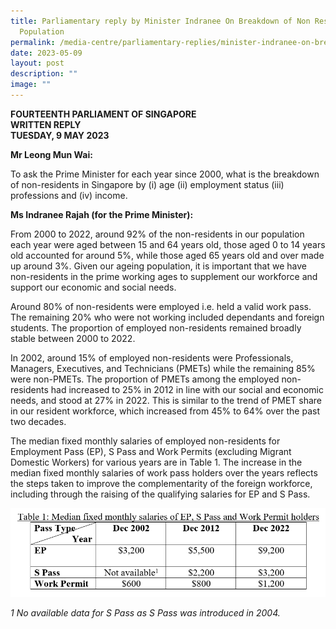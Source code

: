 ```yaml
---
title: Parliamentary reply by Minister Indranee On Breakdown of Non Resident
  Population
permalink: /media-centre/parliamentary-replies/minister-indranee-on-breakdown-of-non-resident-population/
date: 2023-05-09
layout: post
description: ""
image: ""
---
```

**FOURTEENTH PARLIAMENT OF SINGAPORE**  
**WRITTEN REPLY**  
**TUESDAY, 9 MAY 2023**



**Mr Leong Mun Wai:**

To ask the Prime Minister for each year since 2000, what is the breakdown of non-residents in Singapore by (i) age (ii) employment status (iii) professions and (iv) income.

**Ms Indranee Rajah (for the Prime Minister):**

From 2000 to 2022, around 92% of the non-residents in our population each year were aged between 15 and 64 years old, those aged 0 to 14 years old accounted for around 5%, while those aged 65 years old and over made up around 3%. Given our ageing population, it is important that we have non-residents in the prime working ages to supplement our workforce and support our economic and social needs.

Around 80% of non-residents were employed i.e. held a valid work pass. The remaining 20% who were not working included dependants and foreign students. The proportion of employed non-residents remained broadly stable between 2000 to 2022.

In 2002, around 15% of employed non-residents were Professionals, Managers, Executives, and Technicians (PMETs) while the remaining 85% were non-PMETs. The proportion of PMETs among the employed non-residents had increased to 25% in 2012 in line with our social and economic needs, and stood at 27% in 2022. This is similar to the trend of PMET share in our resident workforce, which increased from 45% to 64% over the past two decades.

The median fixed monthly salaries of employed non-residents for Employment Pass (EP), S Pass and Work Permits (excluding Migrant Domestic Workers) for various years are in Table 1. The increase in the median fixed monthly salaries of work pass holders over the years reflects the steps taken to improve the complementarity of the foreign workforce, including through the raising of the qualifying salaries for EP and S Pass.


![](/images/pq2926%20table.png)


_1_ _No available data for S Pass as S Pass was introduced in 2004._
